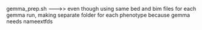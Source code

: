 gemma_prep.sh --->> even though using same bed and bim files for each gemma run, making separate folder for each phenotype because gemma needs nameextfds
